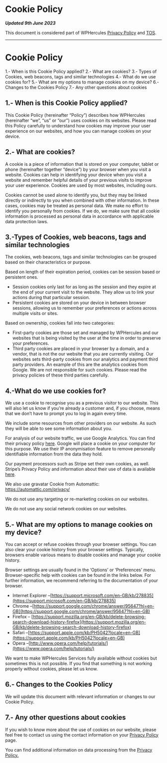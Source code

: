# Cookie Policy

***Updated 9th June 2023***

This document is considered part of WPHercules [Privacy Policy](https://terms.wphercules.com/privacy/) and [TOS](https://terms.wphercules.com/).

---

# Cookie Policy

1.- When is this Cookie Policy applied?
2.- What are cookies?
3.- Types of Cookies, web beacons, tags and similar technologies
4.- What do we use cookies for?
5.- What are my options to manage cookies on my device?
6.- Changes to the Cookies Policy
7.- Any other questions about cookies

## 1.- When is this Cookie Policy applied?

This Cookie Policy (hereinafter “Policy”) describes how WPHercules (hereinafter “we”, “us” or “our”) uses cookies on its websites. Please read this Policy carefully to understand how cookies may improve your user experience on our websites, and how you can manage cookies on your device.

## 2.- What are cookies?

A cookie is a piece of information that is stored on your computer, tablet or phone (hereinafter together “device”) by your browser when you visit a website. Cookies can help in identifying your device when you visit a website and remember helpful details of your previous visits to improve your user experience. Cookies are used by most websites, including ours.

Cookies cannot be used alone to identify you, but they may be linked directly or indirectly to you when combined with other information. In these cases, cookies may be treated as personal data. We make no effort to identify you personally from cookies. If we do, we make sure that all cookie information is processed as personal data in accordance with applicable data protection laws.

## 3.-Types of Cookies, web beacons, tags and similar technologies

The cookies, web beacons, tags and similar technologies can be grouped based on their characteristics or purpose.

Based on length of their expiration period, cookies can be session based or persistent ones.

- Session cookies only last for as long as the session and they expire at the end of your current visit to the website. They allow us to link your actions during that particular session.
- Persistent cookies are stored on your device in between browser sessions, allowing us to remember your preferences or actions across multiple visits or sites.

Based on ownership, cookies fall into two categories:

- First-party cookies are those set and managed by WPHercules and our websites that is being visited by the user at the time in order to preserve your preferences.
- Third party cookies are placed in your browser by a domain, and a vendor, that is not the our website that you are currently visiting. Our websites sets third-party cookies from our analytics and payment third party providers. An example of this are the analytics cookies from Google. We are not responsible for such cookies. Please read the privacy policies of these third parties carefully.

## 4.-What do we use cookies for?

We use a cookie to recognise you as a previous visitor to our website. This will also let us know if you’re already a customer and, if you choose, means that we don’t have to prompt you to log in again every time.

We include some resources from other providers on our website. As such they will be able to see some information about you.

For analysis of our website traffic, we use Google Analytics. You can find their privacy policy [here](https://support.google.com/analytics/answer/6004245?hl=en). Google will place a cookie on your computer for this purpose. We use their IP anonymisation feature to remove personally identifiable information from the data they hold.

Our payment processors such as Stripe set their own cookies, as well. Stripe’s Privacy Policy and information about their use of data is available [here](https://stripe.com/us/privacy).

We also use gravatar Cookie from Automattic: https://automattic.com/privacy/

We do not use any targeting or re-marketing cookies on our websites.

We do not use any social network cookies on our websites.

## 5.- What are my options to manage cookies on my device?

You can accept or refuse cookies through your browser settings. You can also clear your cookie history from your browser settings. Typically, browsers enable various means to disable cookies and manage your cookie history.

Browser settings are usually found in the ‘Options’ or ‘Preferences’ menu. Browser-specific help with cookies can be found in the links below. For further information, we recommend referring to the documentation of your browser.

- Internet Explorer –[https://support.microsoft.com/en-GB/kb/278835](https://support.microsoft.com/en-GB/kb/278835)
- Chrome –[https://support.google.com/chrome/answer/95647?hl=en-GB](https://support.google.com/chrome/answer/95647?hl=en-GB)
- Firefox – [https://support.mozilla.org/en-GB/kb/delete-browsing-search-download-history-firefox](https://support.mozilla.org/en-GB/kb/delete-browsing-search-download-history-firefox)
- Safari –[https://support.apple.com/kb/PH5042?locale=en-GB](https://support.apple.com/kb/PH5042?locale=en-GB)
- Opera –[http://www.opera.com/help/tutorials/](https://www.opera.com/help/tutorials/)

We want to make WPHercules Services fully available without cookies but sometimes this is not possible. If you find that something is not working properly without cookies, please let us know.

## 6.- Changes to the Cookies Policy

We will update this document with relevant information or changes to our Cookie Policy.

## 7.- Any other questions about cookies

If you wish to know more about the use of cookies on our website, please feel free to contact us using the contact information on your [Privacy Policy](https://wpherc.com/terms/privacy-policy/) page.

You can find additional information on data processing from the [Privacy Policy.](https://wpherc.com/terms/privacy-policy/)

